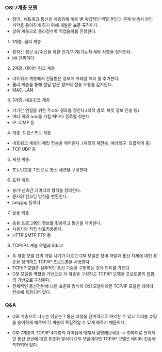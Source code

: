 ### OSI 7계층 모델 

* 정의 : 네트워크 통신을 계층화해 계층 별 독립적인 역할 분담과 문제 발생시 원인 파악을 
용이하게 하기 위해 개발한 표준 규격이다. 
* 상위 계층으로 올라갈수록 역캡슐화를 진행한다. 

1. 1계층. 물리 계층 
* 장치간 정보 송/수신을 위한 전기/기계/기능적 세부 사항을 정의한다.
* bit 단위이다. 

2. 2계층. 데이터 링크 계층 
* 네트워크 계층에서 전달받은 정보에 프레임 헤더 를 추가한다. 
* 물리 계층을 통해 전달 받은 정보의 전송 오류를 감지한다. 
* MAC. LAN 

3. 3계층. 네트워크 계층 
* 기기간 연결을 위한 주소와 경로를 정한다.(최적 경로. 패킷 정보 전송 등)
* 여러 개의 노드를 거칠 때마다 경로를 찾는다 
* IP. ICMP 등 

4. 계층. 트랜스포트 계층 
* 네트워크 계층의 패킷 전송을 제어한다. (패킷의 재전송. 에러복구. 흐름제어 등)
* TCP.UDP 등 

5. 세션 계층. 
* 포트번호를 기반으로 통신 세션을 구성한다. 

6. 표현 계층. 
* 송/수신측간 데이터의 형식을 정의한다. 
* 문자의 인코딩 방식을 변환한다. 
* png.jpg 등이다 

7. 응용 계층 
* 응용 프로그램의 정보를 활용하고 통신을 제어한다. 
* 사용자와 직접 상호작용한다. 
* HTTP,SMTP.FTP 등 

8. TCP/IP4 계층 모델과 의비교 
* 두 계층 모델 간의 개발 시기가 다르고 OSI 모델은 장비 개발과 통신 자체에 대한 
표준을 정의하고 TCP/IP 프로토콜을 사용한다. 
* TCP/IP 모델은 실무적인 통신 기술을 구현하는 것에 의미를 가진다. 
* OSI 모델을 역할을 기반으로 각 계층을 구성하고 TCP/IP 모델을 프로토콜의 
집합의 기반으로 구성된다. 
* 전체적인 통신전반에 대한 표준화 방식이 OSI 모델이라면 TCP/IP 모델은 데이터 전송에 
특화되어 있다. 


### Q&A
* OSI 계층으로 나누는 이유는 ?
통신 과정을 단계적으로 파악할 수 있고 트러블 슈팅을 용이하게 해주며 각 계층이 독립적일 수 있게 해주기 때문이다. 

* OSI 7계층과 TCP/IP 4계층의 차이점에 대해서 설명해보세요
-> 한마디로 전체적인 통신 전반에 대한 표준화 방식이 OSI 모델이라면 TCP/IP 모델은 데이터 전송에 특화되어 있다.
